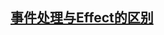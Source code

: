 ## [事件处理与Effect的区别](https://zh-hans.react.dev/learn/separating-events-from-effects#choosing-between-event-handlers-and-effects)
